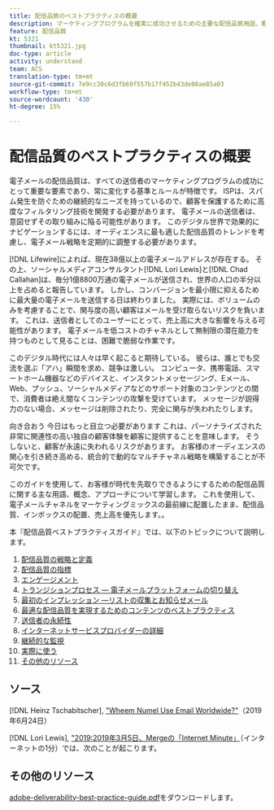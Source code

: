 ```yaml
---
title: 配信品質のベストプラクティスの概要
description: マーケティングプログラムを確実に成功させるための主要な配信品質用語、概念、およびアプローチについて説明します。
feature: 配信品質
kt: 5321
thumbnail: kt5321.jpg
doc-type: article
activity: understand
team: ACS
translation-type: tm+mt
source-git-commit: 7e9cc30c6d3fb69f557b17f452b43de08ae85a03
workflow-type: tm+mt
source-wordcount: '430'
ht-degree: 15%

---
```



# 配信品質のベストプラクティスの概要

電子メールの配信品質は、すべての送信者のマーケティングプログラムの成功にとって重要な要素であり、常に変化する基準とルールが特徴です。 ISPは、スパム発生を防ぐための継続的なニーズを持っているので、顧客を保護するために高度なフィルタリング技術を開発する必要があります。 電子メールの送信者は、意図せずその取り組みに陥る可能性があります。 このデジタル世界で効果的にナビゲーションするには、オーディエンスに最も適した配信品質のトレンドを考慮し、電子メール戦略を定期的に調整する必要があります。

[!DNL Lifewire]によれば、現在38億以上の電子メールアドレスが存在する。 その上、ソーシャルメディアコンサルタント[!DNL Lori Lewis]と[!DNL Chad Callahan]は、毎分1億8800万通の電子メールが送信され、世界の人口の半分以上を占めると報告しています。 しかし、コンバージョンを最小限に抑えるために最大量の電子メールを送信する日は終わりました。 実際には、ボリュームのみを考慮することで、関与度の高い顧客はメールを受け取らないリスクを負います。 これは、送信者としてのユーザーにとって、売上高に大きな影響を与える可能性があります。 電子メールを低コストのチャネルとして無制限の潜在能力を持つものとして見ることは、困難で脆弱な作業です。

このデジタル時代には人々は早く起こると期待している。 彼らは、誰とでも交流を選ぶ「アハ」瞬間を求め、競争は激しい。 コンピュータ、携帯電話、スマートホーム機器などのデバイスと、インスタントメッセージング、Eメール、Web、プッシュ、ソーシャルメディアなどのサポート対象のコンテンツとの間で、消費者は絶え間なくコンテンツの攻撃を受けています。 メッセージが説得力のない場合、メッセージは削除されたり、完全に関与が失われたりします。

向き合おう 今日はもっと目立つ必要があります これは、パーソナライズされた非常に関連性の高い独自の顧客体験を顧客に提供することを意味します。 そうしないと、顧客が永遠に失われるリスクがあります。 お客様のオーディエンスの関心を引き続き高める、統合的で動的なマルチチャネル戦略を構築することが不可欠です。

このガイドを使用して、お客様が時代を先取りできるようにするための配信品質に関する主な用語、概念、アプローチについて学習します。 これを使用して、電子メールチャネルをマーケティングミックスの最前線に配置したまま、配信品質、インボックスの配置、売上高を優先します。。

本『配信品質ベストプラクティスガイド』では、以下のトピックについて説明します。

1. [配信品質の戦略と定義](/help/deliverability-strategy-and-definition.md)
2. [配信品質の指標](/help/metrics/metrics-overview.md)
3. [エンゲージメント](/help/engagement.md)
4. [トランジションプロセス — 電子メールプラットフォームの切り替え](/help/transition-process/switching-email-platforms.md)
5. [最初のインプレッション —リストの収集とお知らせメール](/help/first-impressions/address-collection-and-list-growth.md)
6. [最適な配信品質を実現するためのコンテンツのベストプラクティス](/help/content-best-practices-for-optimal-delivery.md)
7. [送信者の永続性](/help/sender-permanence.md)
8. [インターネットサービスプロバイダーの詳細](/help/internet-service-provider-specifics/overview.md)
9. [継続的な監視](/help/ongoing-monitoring.md)
10. [実際に使う](/help/putting-it-in-practice/how-to-reach-success.md)
11. [その他のリソース](/help/additional-resources/general-resources.md)

## ソース

[!DNL Heinz Tschabitscher],  [&quot;Wheem Numel Use Email Worldwide?&quot;](https://www.lifewire.com/how-many-email-users-are-there-1171213)（2019年6月24日）

[!DNL Lori Lewis],  [&quot;2019:2019年3月5日、Mergeの「Internet Minute」](https://www.allaccess.com/merge/archive/29580/2019-this-is-what-happens-in-an-internet-minute)（インターネットの1分）では、次のことが起こります。

## その他のリソース

[adobe-deliverability-best-practice-guide.pdf](/help/assets/adobe-deliverability-best-practice-guide.pdf)をダウンロードします。
